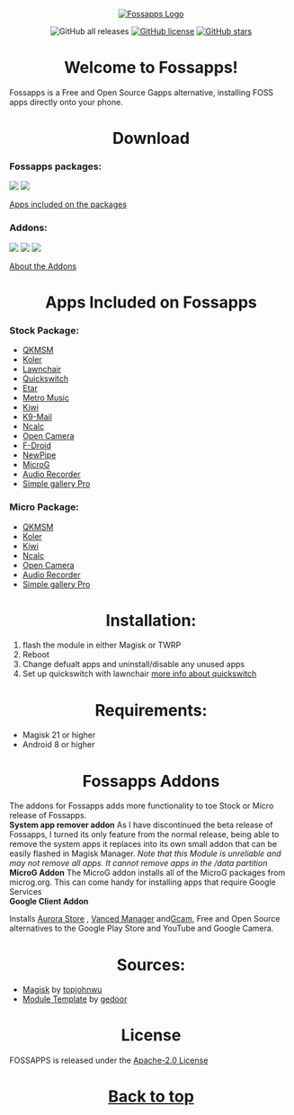 <p align="center">
  <a href="https://un.pixel-fy.com/"><img alt="Fossapps Logo" src="https://un.pixel-fy.com/assets/images/FOSSAPPS-logo.png"></a>
  </p>

<p align="center">
  <img alt="GitHub all releases" src="https://img.shields.io/github/downloads/wacko1805/FOSSAPPS/total?style=flat-square">
  <a href="https://github.com/wacko1805/FOSSAPPS/blob/main/LICENSE"><img alt="GitHub license" src="https://img.shields.io/github/license/wacko1805/FOSSAPPS?style=flat-square"></a>
  <a href="https://github.com/wacko1805/FOSSAPPS/stargazers"><img alt="GitHub stars" src="https://img.shields.io/github/stars/wacko1805/FOSSAPPS?style=flat-square"></a>
  </p>
  
<h1 align="center"> Welcome to Fossapps! </h1>

Fossapps is a Free and Open Source Gapps alternative, installing FOSS apps directly onto your phone. 


<h1 align="center"> Download</h1>

### Fossapps packages:
  <a href="https://github.com/wacko1805/FOSSAPPS/releases/download/V1.8/Fossapps-V1.8.zip"><img src="https://img.shields.io/badge/Download-Stock-red"></a>  <a href="https://github.com/wacko1805/FOSSAPPS/releases/download/V1.8/Fossapps-micro-V1.8.zip"><img src="https://img.shields.io/badge/Download-Micro-red"></a>
  
[Apps included on the packages](#-ADD_LINK)
### Addons:
  <a href="https://github.com/wacko1805/FOSSAPPS/releases/download/V1.8/Fossapps-GCA.zip"><img src="https://img.shields.io/badge/Download-Google Client Addon-red"></a>     <a href="https://github.com/wacko1805/FOSSAPPS/releases/download/V1.8/Fossapps-MicroG.zip"><img src="https://img.shields.io/badge/Download-MicroG Addon-red"></a>    <a href="https://github.com/wacko1805/FOSSAPPS/releases/download/V1.8/Fossapps-System-App-Remover.zip"><img src="https://img.shields.io/badge/Download-System app remover Addon-red"></a> 
  
[About the Addons](#-ADD_LINK)

<h1 align="center"> Apps Included on Fossapps</h1>

### Stock Package:
* [QKMSM](https://github.com/moezbhatti/qksms)  
* [Koler](https://github.com/Chooloo/call_manage)  
* [Lawnchair](https://github.com/raphtlw/Lawnchair)  
* [Quickswitch](https://github.com/skittles9823/QuickSwitch)  
* [Etar](https://github.com/Etar-Group/Etar-Calendar)  
* [Metro Music](https://github.com/MuntashirAkon/Metro)  
* [Kiwi](https://github.com/kiwibrowser)  
* [K9-Mail](https://k9mail.app/)  
* [Ncalc](https://github.com/tranleduy2000/ncalc)  
* [Open Camera](https://opencamera.org.uk/)  
* [F-Droid](https://f-droid.org/)  
* [NewPipe](https://github.com/TeamNewPipe/NewPipe)
* [MicroG](https://github.com/microg/)
* [Audio Recorder](https://f-droid.org/en/packages/com.github.axet.audiorecorder/)
* [Simple gallery Pro](https://f-droid.org/en/packages/com.simplemobiletools.gallery.pro/)

### Micro Package:

* [QKMSM](https://github.com/moezbhatti/qksms)  
* [Koler](https://github.com/Chooloo/call_manage)  
* [Kiwi](https://github.com/kiwibrowser)  
* [Ncalc](https://github.com/tranleduy2000/ncalc)  
* [Open Camera](https://opencamera.org.uk/)  
* [Audio Recorder](https://f-droid.org/en/packages/com.github.axet.audiorecorder/)
* [Simple gallery Pro](https://f-droid.org/en/packages/com.simplemobiletools.gallery.pro/)

<h1 align="center"> Installation: </h1>

1. flash the module in either Magisk or TWRP
2. Reboot
3. Change defualt apps and uninstall/disable any unused apps
4. Set up quickswitch with lawnchair [more info about quickswitch](https://github.com/skittles9823/QuickSwitch#installation)


<h1 align="center"> Requirements: </h1>

* Magisk 21 or higher
* Android 8 or higher


<h1 align="center"> Fossapps Addons</h1>

The addons for Fossapps adds more functionality to toe Stock or Micro release of Fossapps. 
<br>
**System app remover addon**
As I have discontinued the beta release of Fossapps, I turned its only feature from the normal release, being able to remove the system apps it replaces into its own small addon that can be easily flashed in Magisk Manager. *Note that this Module is unreliable and may not remove all apps. It cannot remove apps in the /data partition*
<br>
**MicroG Addon**
The MicroG addon installs all of the MicroG packages from microg.org. This can come handy for installing apps that require Google Services
<br>
**Google Client Addon**
<p>Installs <a href="[https://auroraoss.com/](https://auroraoss.com/)">Aurora Store</a> , <a href="[https://vancedapp.com](https://vancedapp.com/)">Vanced Manager</a> and<a href="https://www.celsoazevedo.com/files/android/google-camera/dev-urnyx05/">Gcam</a>, Free and Open Source alternatives to the Google Play Store and YouTube and Google Camera.</p>

<h1 align="center"> Sources: </h1>

   * [Magisk](https://github.com/topjohnwu/Magisk) by [topjohnwu](https://github.com/topjohnwu)
   * [Module Template](https://github.com/gedoor/magisk-module-template) by [gedoor](https://github.com/gedoor)
 
 <h1 align="center"> License </h1>
 
 FOSSAPPS is released under the [Apache-2.0 License](https://www.apache.org/licenses/LICENSE-2.0)
 
<h1 align="center"> <a href="#">Back to top</a> </h1>
